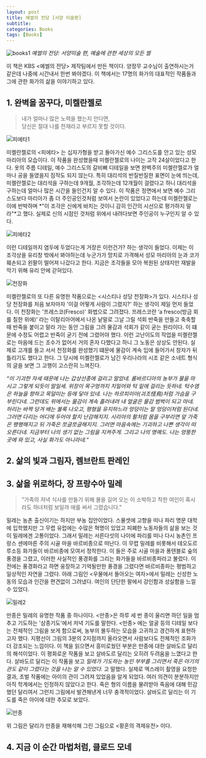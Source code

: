 ```yaml
---
layout: post
title: 예썰의 전당 [서양 미술편]
subtitle: 
categories: Books
tags: [Books]
---
```


![books1](https://github.com/chaewon1kim/chaewon1kim.github.io/assets/98368902/df25507f-2245-45a8-a77f-669d0bc1b4c2) *예썰의 전당: 서양미술 편, 예술에 관한 세상의 모든 썰*

이 책은 KBS <예썰의 전당> 제작팀에서 만든 책이다. 양정무 교수님이 출연하시는거 같은데 나중에 시간내서 한번 봐야겠다.
이 책에서는 17명의 화가의 대표적인 작품들과 그에 관한 화가의 삶을 이야기하고 있다.

## 1. 완벽을 꿈꾸다, 미켈란젤로

>내가 얼마나 많은 노력을 했는지 안다면,  
 당신은 절대 나를 천재라고 부르지 못할 것이다. 

![피에타1](https://github.com/chaewon1kim/chaewon1kim.github.io/assets/98368902/3e910e30-4f5b-4343-836d-1d05ac91b7c5)

미켈란젤로의 <피에타> 는 십자가형을 받고 돌아가신 예수 그리스도를 안고 있는 성모 마리아의 모습이다. 이 작품을 완성했을때 미켈란젤로의 나이는 고작 24살이었다고 한다. 옷의 주름 디테일, 예수 그리스도의 갈비뼈 디테일을 보면 완벽주의 미켈란젤로가 얼마나 공을 들였을지 짐작도 되지 않는다. 특히 대리석의 반질반질한 표면이 눈에 띄는데, 미켈란젤로는 대리석을 구하는데 9개월, 조각하는데 12개월이 걸렸다고 하니 대리석을 구하는데 얼마나 많은 시간을 들인건지 알 수 있다. 이 작품은 정면에서 보면 예수 그리스도보다 마리아가 좀 더 주인공인것처럼 보여서 논란이 있었다고 하는데 미켈란젤로는 이에 반박하며 *"이 조각은 신에게 바치는 것이니 감히 인간의 시선으로 평가하지 말라"*고 했다. 실제로 신의 시점인 것처럼 위에서 내려다보면 주인공이 누구인지 알 수 있다.

![피에타2](https://github.com/chaewon1kim/chaewon1kim.github.io/assets/98368902/6e1dfcbc-0d5b-412d-8b75-c12a6d1dc6d7)

이런 디테일까지 염두에 두었다는게 거장은 이런건가? 하는 생각이 들었다. 이제는 이 조각상을 유리창 밖에서 봐야하는데 누군가가 망치로 가격해서 성모 마리아의 눈과 코가 훼손되고 왼팔이 떨어져 나갔다고 한다. 지금은 조각들을 모아 복원된 상태지만 재발을 막기 위해 유리 안에 갇혀있다.  

![천장화](https://github.com/chaewon1kim/chaewon1kim.github.io/assets/98368902/6e03eed3-61b6-4561-a1a8-a5a26f345468)

미켈란젤로의 또 다른 유명한 작품으로는 <시스티나 성당 천장화>가 있다. 시스티나 성당 천장화를 처음 보자마자 '이걸 어떻게 사람이 그렸지?' 하는 생각이 제일 먼저 들었다. 이 천장화는 '프레스코(Fresco)' 화법으로 그려졌다. 프레스코란 ‘a fresco(방금 회를 칠한 위에)’ 라는 이탈리아어에서 나온 낱말로 그날 그릴 석회 반죽을 만들고 축축할때 반죽을 붙이고 말라 가는 동안 그림을 그려 물감과 석회가 같이 굳는 원리이다. 이 떄문에 수정도 어렵고 반죽이 굳기 전에 그렸어야 했다. 이런 고난이도의 작업을 미켈란젤로는 마음에 드는 조수가 없어서 거의 혼자 다했다고 하니 그 노동은 상상도 안된다. 실제로 고개를 들고 서서 천정화를 완성했기 떄문에 물감이 계속 입에 들어가서 창자가 뒤틀리기도 했다고 한다. 그 당시에 미켈란젤로가 남긴 우리나라의 시조 같은 소네트 형식의 글을 보면 그 고행이 고스란히 느껴진다. 

*“이 기괴한 자세 때문에 나는 갑상선종에 걸리고 말았네. 롬바르디아의 농부가 물을 마시고 그렇게 되듯이 말일세. 위장이 목구멍까지 치밀어와 턱 밑에 걸리는 듯하네. 턱수염은 하늘을 향하고 목덜미는 등에 닿아 있네. 나는 하르피이아(괴조怪鳥)처럼 가슴을 구부린다네. 그런데도 위에서는 물감이 계속 흘러내려 내 얼굴은 물감 범벅이 되고 마네. 허리는 바짝 당겨 배는 불룩 나오고, 평형을 유지하느라 엉덩이는 말 엉덩이처럼 된다네. 그러면 다리는 어디에 두어야 할지 난감해지지. 시리아의 활처럼 몸을 구부리면 앞 가죽은 팽팽해지고 뒤 가죽은 쪼글쪼글해지지. 그러면 마음속에는 기괴하고 나쁜 생각이 떠오른다네. 지금부터 나의 생기 없는 그림을 지켜주게. 그리고 나의 명예도. 나는 엉뚱한 곳에 와 있고, 사실 화가도 아니라네.“*


## 2. 삶의 빛과 그림자, 렘브란트 판레인
## 3. 삶을 위로하다, 장 프랑수아 밀레  
> "가족의 저녁 식사를 만들기 위해 물을 길어 오는 이 소박하고 착한 여인이 혹시라도 하녀처럼 보일까 애를 써서 그렸습니다."

밀레는 농촌 출신이기는 하지만 부농 집안이었다. 스물셋에 고향을 떠나 파리 명문 대학에 입학했지만 그 무렵 유럽에는 수많은 혁명이 있었고 피폐한 노동자들의 삶을 보는 것이 밀레에겐 고통이었다. 그래서 밀레는 서른다섯의 나이에 파리를 떠나 다시 농촌인 프랑스 센에마른 주의 시골 마을 바르비종으로 떠난다. 이 무렵 밀레를 비롯해서 테오도르 루소등 화가들이 바르비종에 모여서 정착한다. 이 들은 주로 시골 마을과 퐁텐블로 숲의 풍경을 그렸고, 이러한 사실적인 풍경화를 그리는 화가들을 바르비종파라고 불렀다. 이전에는 풍경화라고 하면 웅장하고 기억될만한 풍경을 그렸다면 바르비종파는 평범하고 일상적인 자연을 그렸다. 아래 그림인 <우물에서 돌아오는 여자>에서 밀레는 신성한 노동의 모습과 인간을 편견없이 그려냈다. 여인의 단단한 팔에서 강인함과 성실함을 느낄 수 있었다.

![밀레2](https://github.com/chaewon1kim/chaewon1kim.github.io/assets/98368902/d9e00111-2cc0-4cd5-b136-35c91c478caa)


만종은 밀레의 유명한 작품 중 하나이다. <만종>은 하루 세 번 종이 울리면 하던 일을 멈추고 기도하는 '삼종기도'에서 저녁 기도를 말한다. <만종> 에는 얼굴 등의 디테일 보다는 전체적인 그림을 보게 함으로써, 농부의 몰두하는 모습을 고귀하고 경건하게 표현하고자 했다. 지평선이 그림의 3분의 2지점까지 올라오면서 사람보다도 전체적인 조화가 더 강조되는 느낌이다. 이 책을 읽으면서 흥미로웠던 부분은 만종에 대한 살바도르 달리의 해석이었다. 이 평화로운 작품을 보고 살바도르 달리는 오히려 두려움을 느꼈다고 한다. 살바도르 달리는 이 작품을 보고 *밀레가 기도하는 농민 부부를 그리면서 죽은 아기의 관도 같이 그렸다는 것을 나는 알 수 있었다.* 고 말했다. 실제로 엑스레이 촬영을 요청한 결과, 초벌 작품에는 아이의 관이 그려져 있었음을 알게 되었다. 여러 의견이 분분하지만 아직 학계에서는 인정하지 않았다고 한다. 죽은 형의 이름을 물려받아 죽음에 대해 민감했던 달리여서 그런지 그림에서 발견해낸게 너무 충격적이었다. 살바도르 달리는 이 기도를 죽은 아이에 대한 추모로 보았다. 

![만종](https://github.com/chaewon1kim/chaewon1kim.github.io/assets/98368902/decfca22-fd53-4791-b6e0-8e01aebc6127)


위 그림은 달리가 만종을 재해석해 그린 그림으로 <황혼의 격제유전> 이다.

## 4. 지금 이 순간 마법처럼, 클로드 모네
